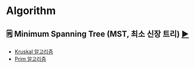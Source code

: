 # Algorithm

##  🗒️ Minimum Spanning Tree (MST, 최소 신장 트리)  <a href="https://github.com/dh0728/Computer_Science/blob/master/algorithm/MST.md#minimum-spanning-tree-mst-%EC%B5%9C%EC%86%8C-%EC%8B%A0%EC%9E%A5-%ED%8A%B8%EB%A6%AC">▶</a>

- <a href="">Kruskal 알고리즘</a>
- <a href="">Prim 알고리즘</a>
